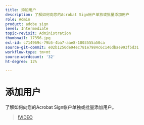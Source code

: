 ```yaml
---
title: 添加用户
description: 了解如何向您的Acrobat Sign帐户单独或批量添加用户
role: Admin
product: adobe sign
level: Intermediate
topic-revisit: Administration
thumbnail: 17356.jpg
exl-id: c714969c-79b5-4ba7-aae8-1803555a50ca
source-git-commit: e02b1250de94ec781e7984c6c146dbae993f5d31
workflow-type: tm+mt
source-wordcount: '32'
ht-degree: 12%

---
```


# 添加用户

了解如何向您的Acrobat Sign帐户单独或批量添加用户。

>[!VIDEO](https://video.tv.adobe.com/v/17356?hidetitle=true)
